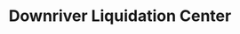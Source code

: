---
title: "Downriver Liquidation Center"
url: /brownstown-township/downriver-liquidation-center/
shop: Haushaltsgeräte
---
